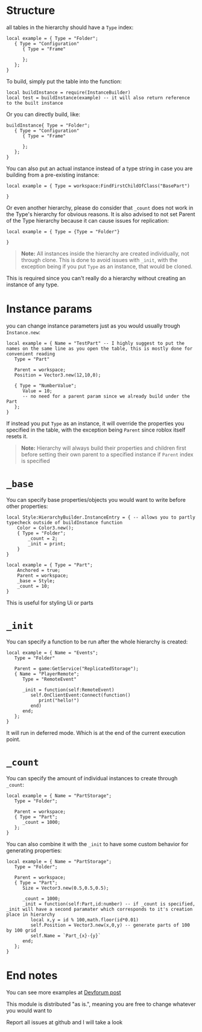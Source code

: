 # Structure

all tables in the hierarchy should have a `Type` index:
```luau
local example = { Type = "Folder";
   { Type = "Configuration"
      { Type = "Frame"
         
      };
   };
}
```
To build, simply put the table into the function:
```luau
local buildInstance = require(InstanceBuilder)
local test = buildInstance(example) -- it will also return reference to the built instance
```
Or you can directly build, like:
```luau
buildInstance{ Type = "Folder";
   { Type = "Configuration"
      { Type = "Frame"
         
      };
   };
}
```
You can also put an actual instance instead of a type string in case you are building from a pre-existing instance:
```luau
local example = { Type = workspace:FindFirstChildOfClass("BasePart")

}
```
Or even another hierarchy, please do consider that `_count` does not work in the Type's hierarchy for obvious reasons. It is also advised to not set Parent of the Type hierarchy because it can cause issues for replication:
```luau
local example = { Type = {Type = "Folder"}

}
```
> **Note:**
All instances inside the hierarchy are created individually, not through clone. This is done to avoid issues with `_init`, with the exception being if you put `Type` as an instance, that would be cloned.

This is required since you can't really do a hierarchy without creating an instance of any type. 

# Instance params
you can change instance parameters just as you would usually trough `Instance.new`:

```luau
local example = { Name = "TestPart" -- I highly suggest to put the names on the same line as you open the table, this is mostly done for convenient reading
   Type = "Part"

   Parent = workspace;
   Position = Vector3.new(12,10,0);

   { Type = "NumberValue";
      Value = 10; 
      -- no need for a parent param since we already build under the Part
   };
}
```
If instead you put `Type` as an instance, it will override the properties you specified in the table, with the exception being `Parent` since roblox itself resets it.

> **Note:** 
Hierarchy will always build their properties and children first before setting their own parent to a specified instance if `Parent` index is specified

# `_base`
You can specify base properties/objects you would want to write before other properties:
```luau
local Style:HierarchyBuilder.InstanceEntry = { -- allows you to partly typecheck outside of buildInstance function
	Color = Color3.new();
	{ Type = "Folder";
		_count = 2;
		_init = print;
	}
}

local example = { Type = "Part";
	Anchored = true;
	Parent = workspace;
	_base = Style;
	_count = 10;
}
```
This is useful for styling Ui or parts

# `_init` 
You can specify a function to be run after the whole hierarchy is created:
```luau
local example = { Name = "Events";
   Type = "Folder"

   Parent = game:GetService("ReplicatedStorage");
   { Name = "PlayerRemote";
      Type = "RemoteEvent"

      _init = function(self:RemoteEvent)
         self.OnClientEvent:Connect(function()
            print("hello!")
         end)
      end; 
   };
}
```
It will run in deferred mode. Which is at the end of the current execution point.

# `_count`
You can specify the amount of individual instances to create through `_count`:
```luau
local example = { Name = "PartStorage";
   Type = "Folder";

   Parent = workspace;
   { Type = "Part";
      _count = 1000;
   };
}
```
You can also combine it with the `_init` to have some custom behavior for generating properties:
```luau
local example = { Name = "PartStorage";
   Type = "Folder";

   Parent = workspace;
   { Type = "Part";
      Size = Vector3.new(0.5,0.5,0.5);

      _count = 1000;
      _init = function(self:Part,id:number) -- if _count is specified, _init will have a second paramater which corresponds to it's creation place in hierarchy
         local x,y = id % 100,math.floor(id*0.01)
         self.Position = Vector3.new(x,0,y) -- generate parts of 100 by 100 grid
         self.Name = `Part_{x}-{y}`
      end;
   };
}
```

# End notes
You can see more examples at [Devforum post](https://devforum.roblox.com/t/hierarchybuilder-simplified-reactfusion/3335612)

This module is distributed "as is.", meaning you are free to change whatever you would want to

Report all issues at github and I will take a look

